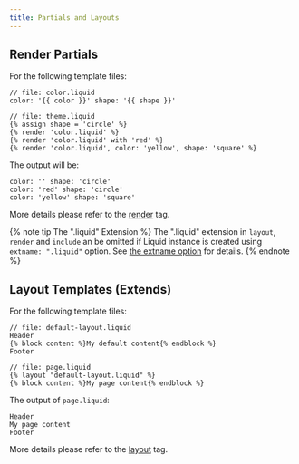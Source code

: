 ```yaml
---
title: Partials and Layouts
---
```


## Render Partials

For the following template files:

```
// file: color.liquid
color: '{{ color }}' shape: '{{ shape }}'

// file: theme.liquid
{% assign shape = 'circle' %}
{% render 'color.liquid' %}
{% render 'color.liquid' with 'red' %}
{% render 'color.liquid', color: 'yellow', shape: 'square' %}
```

The output will be:

```
color: '' shape: 'circle'
color: 'red' shape: 'circle'
color: 'yellow' shape: 'square'
```

More details please refer to the [render](../tags/render.html) tag.

{% note tip The &quot;.liquid&quot; Extension %}
The ".liquid" extension in <code>layout</code>, <code>render</code> and <code>include</code> an be omitted if Liquid instance is created using `extname: ".liquid"` option. See <a href="./options.html#extname">the extname option</a> for details.
{% endnote %}

## Layout Templates (Extends)

For the following template files:

```
// file: default-layout.liquid
Header
{% block content %}My default content{% endblock %}
Footer

// file: page.liquid
{% layout "default-layout.liquid" %}
{% block content %}My page content{% endblock %}
```

The output of `page.liquid`:

```
Header
My page content
Footer
```

More details please refer to the [layout](../tags/layout.html) tag.
